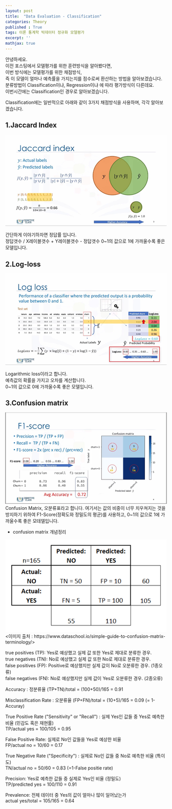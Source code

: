 ```yaml
---
layout: post
title:  "Data Evaluation - Classification"
categories: Theory
published : True
tags: 이론 통계학 빅데이터 정규화 모델평가
excerpt: ''
mathjax: true
---
```


안녕하세요.  
이전 포스팅에서 모델평가를 위한 훈련방식을 알아봤다면,  
이번 방식에는 모델평가를 위한 채점방식,  
즉 이 모델이 얼마나 예측률을 가지는지를 점수로써 환산하는 방법을 알아보겠습니다.  
분류방법이 Classification이냐, Regression이냐 에 따라 평가방식이 다른데요.  
이번시간에는 Classification인 경우로 알아보겠습니다. 

Classification에는 일반적으로 아래와 같이 3가지 채점방식을 사용하며, 각각 알아보겠습니다.  


## 1.Jaccard Index
<img src = "/images/evaluation-jaccard.jpg" width="600">  
  
간단하게 이야기하자면 정답률 입니다.  
정답갯수 / X레이블갯수 + Y레이블갯수 - 정답갯수 
0~1의 값으로 1에 가까울수록 좋은 모델입니다.  


## 2.Log-loss
<img src = "/images/evaluation-logloss.jpg" width="600">  

Logarithmic loss이라고 합니다.  
예측값의 확률을 가지고 오차를 계산합니다.  
0~1의 값으로 0에 가까울수록 좋은 모델입니다.  

## 3.Confusion matrix  
<img src = "/images/evaluation-confusion.jpg" width="600">  
Confusion Matrix, 오분류표라고 합니다. 
여기서는 값의 비중이 너무 치우쳐지는 것을 방지하기 위하여 F1-Score(정확도와 정밀도의 평균)를 사용하고,  
0~1의 값으로 1에 가까울수록 좋은 모데델입니다. 



* confusion matrix 개념정리
<img src = "/images/modelevaluation-2.png" width="600">  
<이미지 출처 : https://www.dataschool.io/simple-guide-to-confusion-matrix-terminology/>   

 
true positives (TP): Yes로 예상했고 실제 값 또한 Yes로 제대로 분류한 경우.  
true negatives (TN): No로 예상했고 실제 값 또한 No로 제대로 분류한 경우.  
false positives (FP): Positive로 예상했지만 실제 값이 No로 오분류한 경우. (1종오류)  
false negatives (FN): No로 예상했지만 실제 값이 Yes로 오분류한 경우. (2종오류)  

Accuracy : 정분류율
(TP+TN)/total = (100+50)/165 = 0.91  

Misclassification Rate : 오분류율
(FP+FN)/total = (10+5)/165 = 0.09  (= 1-Accuray)  

True Positive Rate ("Sensitivity" or "Recall") : 실제 Yes인 값들 중 Yes로 예측한 비율 (민감도 혹은 재현률)  
TP/actual yes = 100/105 = 0.95  

False Positive Rate: 실제로 No인 값들을 Yes로 예상한 비율  
FP/actual no = 10/60 = 0.17  

True Negative Rate ("Specificity") : 실제로 No인 값들 중 No로 예측한 비율 (특이도)  
TN/actual no = 50/60 = 0.83 (=1-False positie rate)  

Precision: Yes로 예측한 값들 중 실제로 Yes인 비율 (정밀도)  
TP/predicted yes = 100/110 = 0.91  

Prevalence: 전체 데이터 중 Yes의 값이 얼마나 많이 일어났는가  
actual yes/total = 105/165 = 0.64  
